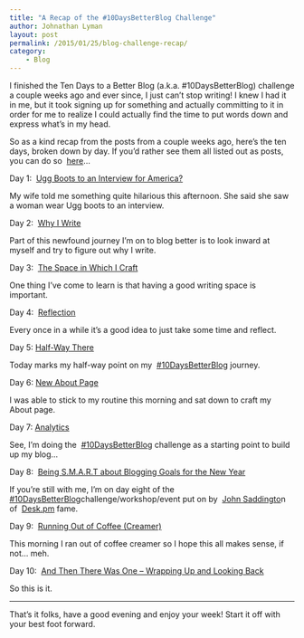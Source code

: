 ```yaml
---
title: "A Recap of the #10DaysBetterBlog Challenge"
author: Johnathan Lyman
layout: post
permalink: /2015/01/25/blog-challenge-recap/
category:
    - Blog
---
```


I finished the Ten Days to a Better Blog (a.k.a. #10DaysBetterBlog) challenge a couple weeks ago and ever since, I just can’t stop writing! I knew I had it in me, but it took signing up for something and actually committing to it in order for me to realize I could actually find the time to put words down and express what’s in my head.

So as a kind recap from the posts from a couple weeks ago, here’s the ten days, broken down by day. If you’d rather see them all listed out as posts, you can do so&nbsp; [here](/c/10daysbetterblog)…

Day 1:&nbsp; [Ugg Boots to an Interview for America?  
](http://johnathanlyman.com/wp-admin/post.php?post=73&action=edit "Edit “Ugg Boots to an Interview for America?”")

My wife told me something quite hilarious this afternoon. She said she saw a woman wear Ugg boots to an interview.

Day 2:&nbsp; [Why I Write  
](http://johnathanlyman.com/wp-admin/post.php?post=141&action=edit "Edit “Why I Write”")

Part of this newfound journey I’m on to blog better is to look inward at myself and try to figure out why I write.

Day 3:&nbsp; [The Space in Which I Craft  
](http://johnathanlyman.com/wp-admin/post.php?post=143&action=edit "Edit “The Space in Which I Craft”")

One thing I’ve come to learn is that having a good writing space is important.

Day 4:&nbsp; [Reflection  
](http://johnathanlyman.com/wp-admin/post.php?post=150&action=edit "Edit “Reflection”")

Every once in a while it’s a good idea to just take some time and reflect.

Day 5: [Half-Way There](http://johnathanlyman.com/p/163/half "Half-Way There")

Today marks my half-way point on my&nbsp; [#10DaysBetterBlog](http://johnathanlyman.com/c/10daysbetterblog)&nbsp;journey.

Day 6: [New About Page](http://johnathanlyman.com/p/180/about "New About Page")

I was able to stick to my routine this morning and sat down to craft my About page.

Day 7: [Analytics](http://johnathanlyman.com/p/191/analytics "Analytics")

See, I’m doing the&nbsp; [#10DaysBetterBlog](http://johnathanlyman.com/c/10daysbetterblog)&nbsp;challenge as a starting point to build up my blog…

Day 8:&nbsp; [Being S.M.A.R.T about Blogging Goals for the New Year](http://johnathanlyman.com/p/203/smart "Being S.M.A.R.T about Blogging Goals for the New Year")

If you’re still with me, I’m on day eight of the&nbsp; [#10DaysBetterBlog](http://johnathanlyman.com/c/10daysbetterblog)challenge/workshop/event put on by&nbsp; [John Saddingto](http://john.do/)n of&nbsp; [Desk.pm](http://desk.pm/ "Desk.pm")&nbsp;fame.

Day 9:&nbsp; [Running Out of Coffee (Creamer)](http://johnathanlyman.com/p/209/coffee "Running Out of Coffee (Creamer)")

This morning I ran out of coffee creamer so I hope this all makes sense, if not… meh.

Day 10:&nbsp; [And Then There Was One – Wrapping Up and Looking Back](http://johnathanlyman.com/p/215/one "And Then There Was One – Wrapping Up and Looking Back")

So this is it.

* * *
That’s it folks, have a good evening and enjoy your week! Start it off with your best foot forward.

